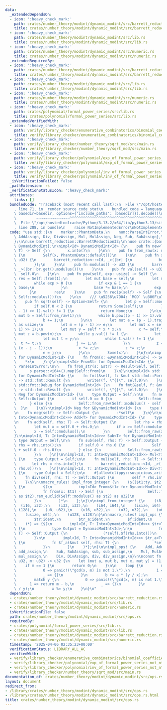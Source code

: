 ```yaml
---
data:
  _extendedDependsOn:
  - icon: ':heavy_check_mark:'
    path: crates/number_theory/modint/dynamic_modint/src/barrett_reduction.rs
    title: crates/number_theory/modint/dynamic_modint/src/barrett_reduction.rs
  - icon: ':heavy_check_mark:'
    path: crates/number_theory/modint/dynamic_modint/src/lib.rs
    title: crates/number_theory/modint/dynamic_modint/src/lib.rs
  - icon: ':heavy_check_mark:'
    path: crates/number_theory/modint/dynamic_modint/src/numeric.rs
    title: crates/number_theory/modint/dynamic_modint/src/numeric.rs
  _extendedRequiredBy:
  - icon: ':heavy_check_mark:'
    path: crates/number_theory/modint/dynamic_modint/src/barrett_reduction.rs
    title: crates/number_theory/modint/dynamic_modint/src/barrett_reduction.rs
  - icon: ':heavy_check_mark:'
    path: crates/number_theory/modint/dynamic_modint/src/lib.rs
    title: crates/number_theory/modint/dynamic_modint/src/lib.rs
  - icon: ':heavy_check_mark:'
    path: crates/number_theory/modint/dynamic_modint/src/numeric.rs
    title: crates/number_theory/modint/dynamic_modint/src/numeric.rs
  - icon: ':heavy_check_mark:'
    path: crates/polynomial/formal_power_series/src/lib.rs
    title: crates/polynomial/formal_power_series/src/lib.rs
  _extendedVerifiedWith:
  - icon: ':heavy_check_mark:'
    path: verify/library_checker/enumerative_combinatorics/binomial_coefficient_prime_mod/src/main.rs
    title: verify/library_checker/enumerative_combinatorics/binomial_coefficient_prime_mod/src/main.rs
  - icon: ':heavy_check_mark:'
    path: verify/library_checker/number_theory/sqrt_mod/src/main.rs
    title: verify/library_checker/number_theory/sqrt_mod/src/main.rs
  - icon: ':heavy_check_mark:'
    path: verify/library_checker/polynomial/exp_of_formal_power_series_not_ntt_friendly/src/main.rs
    title: verify/library_checker/polynomial/exp_of_formal_power_series_not_ntt_friendly/src/main.rs
  - icon: ':heavy_check_mark:'
    path: verify/library_checker/polynomial/inv_of_formal_power_series_not_ntt_friendly/src/main.rs
    title: verify/library_checker/polynomial/inv_of_formal_power_series_not_ntt_friendly/src/main.rs
  _isVerificationFailed: false
  _pathExtension: rs
  _verificationStatusIcon: ':heavy_check_mark:'
  attributes:
    links: []
  bundledCode: "Traceback (most recent call last):\n  File \"/opt/hostedtoolcache/Python/3.13.2/x64/lib/python3.13/site-packages/onlinejudge_verify/documentation/build.py\"\
    , line 71, in _render_source_code_stat\n    bundled_code = language.bundle(stat.path,\
    \ basedir=basedir, options={'include_paths': [basedir]}).decode()\n          \
    \         ~~~~~~~~~~~~~~~^^^^^^^^^^^^^^^^^^^^^^^^^^^^^^^^^^^^^^^^^^^^^^^^^^^^^^^^^^^^^^^^^^\n\
    \  File \"/opt/hostedtoolcache/Python/3.13.2/x64/lib/python3.13/site-packages/onlinejudge_verify/languages/rust.py\"\
    , line 288, in bundle\n    raise NotImplementedError\nNotImplementedError\n"
  code: "use std::{\n    marker::PhantomData,\n    num::ParseIntError,\n    ops::{Add,\
    \ AddAssign, Div, DivAssign, Mul, MulAssign, Neg, Sub, SubAssign},\n    str::FromStr,\n\
    };\n\nuse barrett_reduction::BarrettReduction32;\n\nuse crate::{barrett_reduction::barrett_reduction,\
    \ DynamicModInt};\n\nimpl<Id> DynamicModInt<Id> {\n    pub fn new<T: Into<DynamicModInt<Id>>>(x:\
    \ T) -> Self {\n        x.into()\n    }\n\n    pub fn from_raw(x: u32) -> Self\
    \ {\n        Self(x, PhantomData::default())\n    }\n\n    pub fn set_modulus(m:\
    \ u32) {\n        barrett_reduction::<Id, _>(|br| {\n            br.replace(BarrettReduction32::new(m));\n\
    \        });\n    }\n\n    pub fn modulus() -> u32 {\n        barrett_reduction::<Id,\
    \ _>(|br| br.get().modulus())\n    }\n\n    pub fn val(self) -> u32 {\n      \
    \  self.0\n    }\n\n    pub fn pow(self, exp: usize) -> Self {\n        let mut\
    \ res = Self::from(1);\n        let mut base = self;\n        let mut exp = exp;\n\
    \        while exp > 0 {\n            if exp & 1 == 1 {\n                res *=\
    \ base;\n            }\n            base *= base;\n            exp >>= 1;\n  \
    \      }\n        res\n    }\n\n    pub fn recip(self) -> Self {\n        Self::from_raw(inv_mod(self.0,\
    \ Self::modulus()))\n    }\n\n    /// \u5236\u7D04: `MOD` \u306F\u7D20\u6570\n\
    \    pub fn sqrt(self) -> Option<Self> {\n        let p = Self::modulus() as usize;\n\
    \        if self.0 < 2 {\n            return Some(self);\n        } else if self.pow((p\
    \ - 1) >> 1).val() != 1 {\n            return None;\n        }\n\n        let\
    \ mut b = Self::from_raw(1);\n        while b.pow((p - 1) >> 1).val() == 1 {\n\
    \            b += 1;\n        }\n\n        let mut e = (p - 1).trailing_zeros()\
    \ as usize;\n        let m = (p - 1) >> e;\n        let mut x = self.pow((m -\
    \ 1) >> 1);\n        let mut y = self * x * x;\n        x *= self;\n        let\
    \ mut z = b.pow(m);\n        while y.val() != 1 {\n            let mut j = 0;\n\
    \            let mut t = y;\n            while t.val() != 1 {\n              \
    \  t *= t;\n                j += 1;\n            }\n            z = z.pow(1 <<\
    \ (e - j - 1));\n            x *= z;\n            z *= z;\n            y *= z;\n\
    \            e = j;\n        }\n\n        Some(x)\n    }\n}\n\nimpl<Id> From<&DynamicModInt<Id>>\
    \ for DynamicModInt<Id> {\n    fn from(x: &DynamicModInt<Id>) -> Self {\n    \
    \    *x\n    }\n}\n\nimpl<Id> FromStr for DynamicModInt<Id> {\n    type Err =\
    \ ParseIntError;\n\n    fn from_str(s: &str) -> Result<Self, Self::Err> {\n  \
    \      s.parse::<i64>().map(Self::from)\n    }\n}\n\nimpl<Id> std::fmt::Display\
    \ for DynamicModInt<Id> {\n    fn fmt(&self, f: &mut std::fmt::Formatter<'_>)\
    \ -> std::fmt::Result {\n        write!(f, \"{}\", self.0)\n    }\n}\n\nimpl<Id>\
    \ std::fmt::Debug for DynamicModInt<Id> {\n    fn fmt(&self, f: &mut std::fmt::Formatter<'_>)\
    \ -> std::fmt::Result {\n        write!(f, \"{}\", self.0)\n    }\n}\n\nimpl<Id>\
    \ Neg for DynamicModInt<Id> {\n    type Output = Self;\n\n    fn neg(self) ->\
    \ Self::Output {\n        if self.0 == 0 {\n            Self::from_raw(0)\n  \
    \      } else {\n            Self::from_raw(Self::modulus() - self.0)\n      \
    \  }\n    }\n}\n\nimpl<Id> Neg for &DynamicModInt<Id> {\n    type Output = DynamicModInt<Id>;\n\
    \n    fn neg(self) -> Self::Output {\n        -*self\n    }\n}\n\nimpl<Id, T:\
    \ Into<DynamicModInt<Id>>> Add<T> for DynamicModInt<Id> {\n    type Output = Self;\n\
    \n    fn add(self, rhs: T) -> Self::Output {\n        let rhs = rhs.into();\n\
    \        let mut x = self.0 + rhs.0;\n        if x >= Self::modulus() {\n    \
    \        x -= Self::modulus();\n        }\n        Self::from_raw(x)\n    }\n\
    }\n\nimpl<Id, T: Into<DynamicModInt<Id>>> Sub<T> for DynamicModInt<Id> {\n   \
    \ type Output = Self;\n\n    fn sub(self, rhs: T) -> Self::Output {\n        let\
    \ rhs = rhs.into();\n        if self.0 < rhs.0 {\n            Self::from_raw(Self::modulus()\
    \ + self.0 - rhs.0)\n        } else {\n            Self::from_raw(self.0 - rhs.0)\n\
    \        }\n    }\n}\n\nimpl<Id, T: Into<DynamicModInt<Id>>> Mul<T> for DynamicModInt<Id>\
    \ {\n    type Output = Self;\n\n    fn mul(self, rhs: T) -> Self::Output {\n \
    \       let rhs = rhs.into();\n        barrett_reduction::<Id, _>(|br| Self::from_raw(br.get().mul(self.0,\
    \ rhs.0)))\n    }\n}\n\nimpl<Id, T: Into<DynamicModInt<Id>>> Div<T> for DynamicModInt<Id>\
    \ {\n    type Output = Self;\n\n    #[allow(clippy::suspicious_arithmetic_impl)]\n\
    \    fn div(self, rhs: T) -> Self::Output {\n        self * rhs.into().recip()\n\
    \    }\n}\n\nmacro_rules! impl_from_integer {\n    ($(($t1:ty, $t2:ty)),*) =>\
    \ {\n        $(\n            impl<Id> From<$t1> for DynamicModInt<Id> {\n    \
    \            fn from(x: $t1) -> Self {\n                    Self::from_raw((x\
    \ as $t2).rem_euclid(Self::modulus() as $t2) as u32)\n                }\n    \
    \        }\n        )*\n    };\n}\n\nimpl_from_integer! {\n    (i8, i32),\n  \
    \  (i16, i32),\n    (i32, i32),\n    (i64, i64),\n    (isize, i64),\n    (i128,\
    \ i128),\n    (u8, u32),\n    (u16, u32),\n    (u32, u32),\n    (u64, u64),\n\
    \    (usize, u64),\n    (u128, u128)\n}\n\nmacro_rules! impl_ops {\n    ($(\n\
    \        $tr:ident,\n        $tr_a:ident,\n        $f:ident,\n        $f_a:ident,\n\
    \    )*) => {$(\n        impl<Id, T: Into<DynamicModInt<Id>>> $tr<T> for &DynamicModInt<Id>\
    \ {\n            type Output = DynamicModInt<Id>;\n\n            fn $f(self, rhs:\
    \ T) -> Self::Output {\n                (*self).$f(rhs.into())\n            }\n\
    \        }\n\n        impl<Id, T: Into<DynamicModInt<Id>>> $tr_a<T> for DynamicModInt<Id>\
    \ {\n            fn $f_a(&mut self, rhs: T) {\n                *self = (*self).$f(rhs.into());\n\
    \            }\n        }\n    )*};\n}\n\nimpl_ops! {\n    Add, AddAssign, add,\
    \ add_assign,\n    Sub, SubAssign, sub, sub_assign,\n    Mul, MulAssign, mul,\
    \ mul_assign,\n    Div, DivAssign, div, div_assign,\n}\n\nconst fn inv_mod(x:\
    \ u32, m: u32) -> u32 {\n    let (mut a, mut b, mut x, mut y) = (1, 0, x, m);\n\
    \    if m == 1 {\n        return 0;\n    }\n\n    loop {\n        match x {\n\
    \            0 => panic!(\"gcd(x, m) is not 1.\"),\n            1 => return a,\n\
    \            _ => {}\n        }\n        b += a * (y / x);\n        y %= x;\n\n\
    \        match y {\n            0 => panic!(\"gcd(x, m) is not 1.\"),\n      \
    \      1 => return m - b,\n            _ => {}\n        }\n        a += b * (x\
    \ / y);\n        x %= y;\n    }\n}\n"
  dependsOn:
  - crates/number_theory/modint/dynamic_modint/src/barrett_reduction.rs
  - crates/number_theory/modint/dynamic_modint/src/lib.rs
  - crates/number_theory/modint/dynamic_modint/src/numeric.rs
  isVerificationFile: false
  path: crates/number_theory/modint/dynamic_modint/src/ops.rs
  requiredBy:
  - crates/polynomial/formal_power_series/src/lib.rs
  - crates/number_theory/modint/dynamic_modint/src/lib.rs
  - crates/number_theory/modint/dynamic_modint/src/barrett_reduction.rs
  - crates/number_theory/modint/dynamic_modint/src/numeric.rs
  timestamp: '2025-04-06 02:35:23+00:00'
  verificationStatus: LIBRARY_ALL_AC
  verifiedWith:
  - verify/library_checker/enumerative_combinatorics/binomial_coefficient_prime_mod/src/main.rs
  - verify/library_checker/polynomial/exp_of_formal_power_series_not_ntt_friendly/src/main.rs
  - verify/library_checker/polynomial/inv_of_formal_power_series_not_ntt_friendly/src/main.rs
  - verify/library_checker/number_theory/sqrt_mod/src/main.rs
documentation_of: crates/number_theory/modint/dynamic_modint/src/ops.rs
layout: document
redirect_from:
- /library/crates/number_theory/modint/dynamic_modint/src/ops.rs
- /library/crates/number_theory/modint/dynamic_modint/src/ops.rs.html
title: crates/number_theory/modint/dynamic_modint/src/ops.rs
---
```

